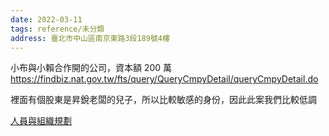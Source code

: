 ```yaml
---
date: 2022-03-11
tags: reference/未分類
address: 臺北市中山區南京東路3段189號4樓
---
```


小布與小賴合作開的公司，資本額 200 萬
https://findbiz.nat.gov.tw/fts/query/QueryCmpyDetail/queryCmpyDetail.do

裡面有個股東是昇銳老闆的兒子，所以比較敏感的身份，因此此案我們比較低調

[人員與組織規劃](https://www.evernote.com/shard/s36/sh/f71bb6a5-4ca3-41eb-bec1-a37633dc280f/0c6f1d8344eacfdc3e800ceabd01dc20)